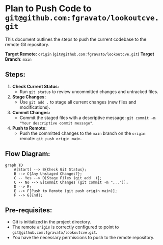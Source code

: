 # Plan to Push Code to `git@github.com:fgravato/lookoutcve.git`

This document outlines the steps to push the current codebase to the remote Git repository.

**Target Remote:** `origin` (`git@github.com:fgravato/lookoutcve.git`)
**Target Branch:** `main`

## Steps:

1.  **Check Current Status:**
    *   Run `git status` to review uncommitted changes and untracked files.
2.  **Stage Changes:**
    *   Use `git add .` to stage all current changes (new files and modifications).
3.  **Commit Changes:**
    *   Commit the staged files with a descriptive message: `git commit -m "Your descriptive commit message"`.
4.  **Push to Remote:**
    *   Push the committed changes to the `main` branch on the `origin` remote: `git push origin main`.

## Flow Diagram:

```mermaid
graph TD
    A[Start] --> B{Check Git Status};
    B --> C{Any Unstaged Changes?};
    C -- Yes --> D[Stage Files (git add .)];
    C -- No --> E[Commit Changes (git commit -m "...")];
    D --> E;
    E --> F[Push to Remote (git push origin main)];
    F --> G[End];
```

## Pre-requisites:
*   Git is initialized in the project directory.
*   The remote `origin` is correctly configured to point to `git@github.com:fgravato/lookoutcve.git`.
*   You have the necessary permissions to push to the remote repository.